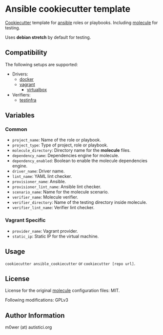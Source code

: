 # Ansible cookiecutter template

[Cookiecutter](https://github.com/audreyr/cookiecutter) template for
[ansible](https://www.ansible.com/) roles or playbooks. Including
[molecule](https://github.com/ansible/molecule) for testing.

Uses **debian stretch** by default for testing.

## Compatibility

The following setups are supported:

* Drivers:
  * [docker](https://www.docker.com/)
  * [vagrant](https://www.vagrantup.com/)
    * [virtualbox](https://www.virtualbox.org/)
* Verifiers:
  * [testinfra](https://github.com/philpep/testinfra)

## Variables

### Common

* `project_name`: Name of the role or playbook.
* `project_type`: Type of project, role or playbook.
* `molecule_directory`: Directory name for the **molecule** files.
* `dependency_name`: Dependencies engine for molecule.
* `dependency_enabled`: Boolean to enable the molecule dependencies engine.
* `driver_name`: Driver name.
* `lint_name`: YAML lint checker.
* `provisioner_name`: Ansible.
* `provisioner_lint_name`: Ansible lint checker.
* `scenario_name`: Name for the molecule scenario.
* `verifier_name`: Molecule verifier.
* `verifier_directory`: Name of the testing directory inside molecule.
* `verifier_lint_name`: Verifier lint checker.

### Vagrant Specific

* `provider_name`: Vagrant provider.
* `static_ip`: Static IP for the virtual machine.

## Usage

`cookiecutter ansible_cookiecutter` or `cookiecutter [repo url]`.

## License

License for the original [molecule](https://github.com/ansible/molecule)
configuration files: MIT.

Following modifications: GPLv3

## Author Information

m0wer (at) autistici.org
